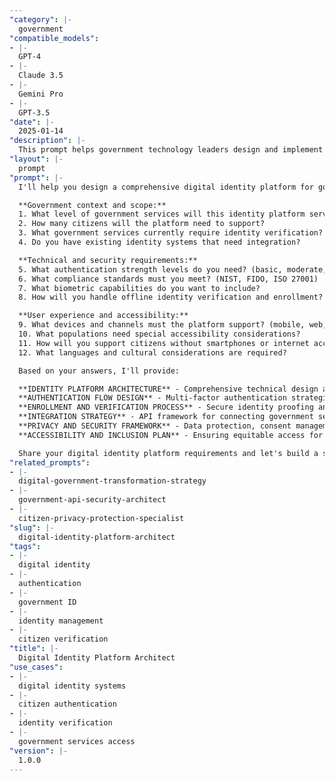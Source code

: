 ```yaml
---
"category": |-
  government
"compatible_models":
- |-
  GPT-4
- |-
  Claude 3.5
- |-
  Gemini Pro
- |-
  GPT-3.5
"date": |-
  2025-01-14
"description": |-
  This prompt helps government technology leaders design and implement comprehensive digital identity platforms that enable secure, convenient citizen authentication across all government services while maintaining privacy, security, and accessibility standards.
"layout": |-
  prompt
"prompt": |-
  I'll help you design a comprehensive digital identity platform for government services that balances security, privacy, and user experience. Let me understand your requirements:

  **Government context and scope:**
  1. What level of government services will this identity platform serve? (federal, state, local, multi-jurisdictional)
  2. How many citizens will the platform need to support?
  3. What government services currently require identity verification?
  4. Do you have existing identity systems that need integration?

  **Technical and security requirements:**
  5. What authentication strength levels do you need? (basic, moderate, high assurance)
  6. What compliance standards must you meet? (NIST, FIDO, ISO 27001)
  7. What biometric capabilities do you want to include?
  8. How will you handle offline identity verification and enrollment?

  **User experience and accessibility:**
  9. What devices and channels must the platform support? (mobile, web, kiosk, in-person)
  10. What populations need special accessibility considerations?
  11. How will you support citizens without smartphones or internet access?
  12. What languages and cultural considerations are required?

  Based on your answers, I'll provide:

  **IDENTITY PLATFORM ARCHITECTURE** - Comprehensive technical design and implementation plan
  **AUTHENTICATION FLOW DESIGN** - Multi-factor authentication strategies and user journeys
  **ENROLLMENT AND VERIFICATION PROCESS** - Secure identity proofing and account setup procedures
  **INTEGRATION STRATEGY** - API framework for connecting government services and external systems
  **PRIVACY AND SECURITY FRAMEWORK** - Data protection, consent management, and threat mitigation
  **ACCESSIBILITY AND INCLUSION PLAN** - Ensuring equitable access for all citizens

  Share your digital identity platform requirements and let's build a secure, user-friendly solution!
"related_prompts":
- |-
  digital-government-transformation-strategy
- |-
  government-api-security-architect
- |-
  citizen-privacy-protection-specialist
"slug": |-
  digital-identity-platform-architect
"tags":
- |-
  digital identity
- |-
  authentication
- |-
  government ID
- |-
  identity management
- |-
  citizen verification
"title": |-
  Digital Identity Platform Architect
"use_cases":
- |-
  digital identity systems
- |-
  citizen authentication
- |-
  identity verification
- |-
  government services access
"version": |-
  1.0.0
---
```

